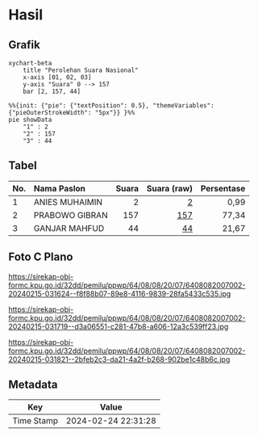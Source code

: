 # Hasil

## Grafik

```mermaid
xychart-beta
    title "Perolehan Suara Nasional"
    x-axis [01, 02, 03]
    y-axis "Suara" 0 --> 157
    bar [2, 157, 44]
```

```mermaid
%%{init: {"pie": {"textPosition": 0.5}, "themeVariables": {"pieOuterStrokeWidth": "5px"}} }%%
pie showData
    "1" : 2
    "2" : 157
    "3" : 44
```

## Tabel

| No. | Nama Paslon    | Suara | Suara (raw) | Persentase |
|:--- |:-------------- | -----:| -----------:| ----------:|
| 1   | ANIES MUHAIMIN | 2     | [2][p-1]    | 0,99       |
| 2   | PRABOWO GIBRAN | 157   | [157][p-2]  | 77,34      |
| 3   | GANJAR MAHFUD  | 44    | [44][p-3]   | 21,67      |


[p-1]: https://github.com/gigit-pemilu/pemilu-2024/blob/main/pilpres/hitung-suara/sub/64-kalimantan-timur/sub/08-kutai-timur/sub/08-kombeng/sub/2007-miau-baru/sub/002-tps/sub/paslon-1.txt
[p-2]: https://github.com/gigit-pemilu/pemilu-2024/blob/main/pilpres/hitung-suara/sub/64-kalimantan-timur/sub/08-kutai-timur/sub/08-kombeng/sub/2007-miau-baru/sub/002-tps/sub/paslon-2.txt
[p-3]: https://github.com/gigit-pemilu/pemilu-2024/blob/main/pilpres/hitung-suara/sub/64-kalimantan-timur/sub/08-kutai-timur/sub/08-kombeng/sub/2007-miau-baru/sub/002-tps/sub/paslon-3.txt

## Foto C Plano

https://sirekap-obj-formc.kpu.go.id/32dd/pemilu/ppwp/64/08/08/20/07/6408082007002-20240215-031624--f8f88b07-89e8-4116-9839-28fa5433c535.jpg

https://sirekap-obj-formc.kpu.go.id/32dd/pemilu/ppwp/64/08/08/20/07/6408082007002-20240215-031719--d3a06551-c281-47b8-a606-12a3c539ff23.jpg

https://sirekap-obj-formc.kpu.go.id/32dd/pemilu/ppwp/64/08/08/20/07/6408082007002-20240215-031821--2bfeb2c3-da21-4a2f-b268-902be1c48b6c.jpg


## Metadata

| Key        | Value               |
| ---------- | ------------------- |
| Time Stamp | 2024-02-24 22:31:28 |



